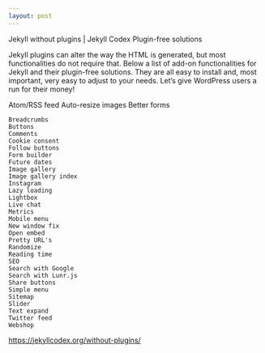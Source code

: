 ```yaml
---
layout: post
---
```


Jekyll without plugins | Jekyll Codex
Plugin-free solutions

Jekyll plugins can alter the way the HTML is generated, but most functionalities do not require that. Below a list of add-on functionalities for Jekyll and their plugin-free solutions. They are all easy to install and, most important, very easy to adjust to your needs. Let’s give WordPress users a run for their money!

 Atom/RSS feed
  Auto-resize images
   Better forms
   
   
    Breadcrumbs
    Buttons
    Comments
    Cookie consent
    Follow buttons
    Form builder
    Future dates
    Image gallery
    Image gallery index
    Instagram
    Lazy loading
    Lightbox
    Live chat
    Metrics
    Mobile menu
    New window fix
    Open embed
    Pretty URL's
    Randomize
    Reading time
    SEO
    Search with Google
    Search with Lunr.js
    Share buttons
    Simple menu
    Sitemap
    Slider
    Text expand
    Twitter feed
    Webshop
https://jekyllcodex.org/without-plugins/
